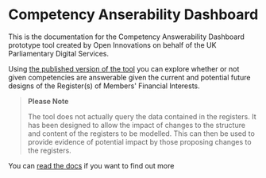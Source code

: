 # Competency Anserability Dashboard

This is the documentation for the Competency Answerability Dashboard prototype
tool created by Open Innovations on behalf of the UK Parliamentary Digital
Services.

Using [the published version of the tool](https://open-innovations.github.io/register-of-members-interests-proto/)
you can explore whether or not given competencies are answerable given the
current and potential future designs of the Register(s) of Members' Financial
Interests.

> **Please Note**
>
> The tool does not actually query the data contained in the registers. It has been designed to allow the impact of changes to the structure and content of the registers to be modelled. This can then be used to provide evidence of potential impact by those proposing changes to the registers.

You can
[read the docs](https://open-innovations.github.io/register-of-members-interests-proto/docs/)
if you want to find out more